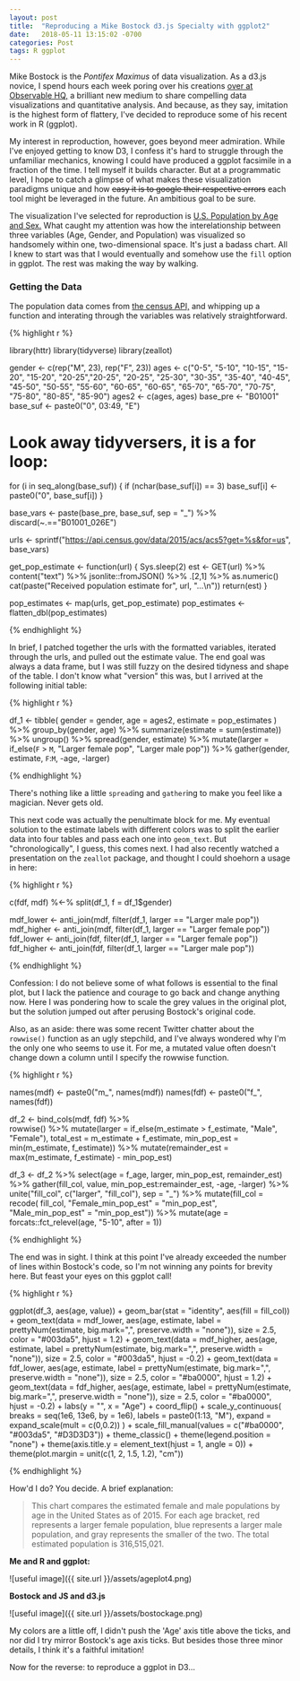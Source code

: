 ```yaml
---
layout: post
title:  "Reproducing a Mike Bostock d3.js Specialty with ggplot2"
date:   2018-05-11 13:15:02 -0700
categories: Post
tags: R ggplot
---
```


Mike Bostock is the *Pontifex Maximus* of data visualization. As a d3.js novice, I spend hours each week poring over his creations
[over at Observable HQ,](https://beta.observablehq.com/) a brilliant new medium to share compelling data visualizations and 
quantitative analysis. And because, as they say, imitation is the highest form of flattery, I've decided to reproduce some of his
recent work in R (ggplot).

My interest in reproduction, however, goes beyond meer admiration. While I've enjoyed getting to know D3, I confess 
it's hard to struggle through the unfamiliar mechanics, knowing I could have produced a ggplot facsimile in a 
fraction of the time. I tell myself it builds character. But at a programmatic level, I hope to catch a glimpse of what makes
these visualization paradigms unique and how ~~easy it is to google their respective errors~~ each tool might be leveraged
in the future. An ambitious goal to be sure.

<!--more-->

The visualization I've selected for reproduction is [U.S. Population by Age and Sex.](https://beta.observablehq.com/@mbostock/u-s-population-by-age-and-sex/3)
What caught my attention was how the interelationship between three variables (Age, Gender, and Population) was visualized so
handsomely within one, two-dimensional space. It's just a badass chart. All I knew to start was that
I would eventually and somehow use the `fill` option in ggplot. The rest was making the way by walking.

### Getting the Data

The population data comes from [the census API,](https://api.census.gov) and whipping up a function and interating through the variables was relatively 
straightforward.

{% highlight r %}

library(httr)
library(tidyverse)
library(zeallot)

gender <- c(rep("M", 23), rep("F", 23))
ages <- c("0-5", "5-10", "10-15", "15-20", "15-20", "20-25","20-25", "20-25", "25-30", "30-35",
          "35-40", "40-45", "45-50", "50-55", "55-60", "60-65", "60-65", "65-70", "65-70", "70-75",
          "75-80", "80-85", "85-90")
ages2 <- c(ages, ages)
base_pre <- "B01001"
base_suf <- paste0("0", 03:49, "E")

# Look away tidyversers, it is a for loop:

for (i in seq_along(base_suf)) {
  if (nchar(base_suf[i]) == 3) base_suf[i] <- paste0("0", base_suf[i])
}

base_vars <- paste(base_pre, base_suf, sep = "_") %>% discard(~.=="B01001_026E")

urls <- sprintf("https://api.census.gov/data/2015/acs/acs5?get=%s&for=us", base_vars)

get_pop_estimate <- function(url) {
  Sys.sleep(2)
  est <- GET(url) %>%
    content("text") %>% 
    jsonlite::fromJSON() %>% 
    .[2,1] %>% 
    as.numeric()
  cat(paste("Received population estimate for", url, "...\n"))
  return(est)
}

pop_estimates <- map(urls, get_pop_estimate)
pop_estimates <- flatten_dbl(pop_estimates)

{% endhighlight %}

In brief, I patched together the urls with the formatted variables, iterated through the urls, and pulled 
out the estimate value. The end goal was always a data frame, but I was still fuzzy on the desired tidyness and shape 
of the table. I don't know what "version" this was, but I arrived at the following initial table:

{% highlight r %}

df_1 <- tibble(
  gender = gender,
  age = ages2,
  estimate = pop_estimates
) %>% 
  group_by(gender, age) %>% 
  summarize(estimate = sum(estimate)) %>% 
  ungroup() %>% 
  spread(gender, estimate) %>% 
  mutate(larger = if_else(`F` > `M`, "Larger female pop", "Larger male pop")) %>% 
  gather(gender, estimate, `F`:`M`, -age, -larger)

{% endhighlight %}

There's nothing like a little `spread`ing and `gather`ing to make you feel like a magician. Never gets old.

This next code was actually the penultimate block for me. My eventual solution to the estimate labels with different colors was to split the
earlier data into four tables and pass each one into `geom_text`. But "chronologically", I guess, this comes next.
I had also recently watched a presentation on the `zeallot` package, and thought I could shoehorn a usage in here:

{% highlight r %}

c(fdf, mdf) %<-% split(df_1, f = df_1$gender)

mdf_lower <- anti_join(mdf, filter(df_1, larger == "Larger male pop"))
mdf_higher <- anti_join(mdf, filter(df_1, larger == "Larger female pop"))
fdf_lower <- anti_join(fdf, filter(df_1, larger == "Larger female pop"))
fdf_higher <- anti_join(fdf, filter(df_1, larger == "Larger male pop"))

{% endhighlight %}

Confession: I do not believe some of what follows is essential to the final plot, but I lack the patience and courage
to go back and change anything now. Here I was pondering how to scale the grey values in the original plot, but the solution
jumped out after perusing Bostock's original code.

Also, as an aside: there was some recent Twitter chatter about the `rowwise()` function as an ugly stepchild, and I've always wondered why I'm the only one who seems to use it. For me, a mutated value often doesn't change down a column until I specify the rowwise function.

{% highlight r %}

names(mdf) <- paste0("m_", names(mdf))
names(fdf) <- paste0("f_", names(fdf))

df_2 <- bind_cols(mdf, fdf) %>%  
  rowwise() %>% 
  mutate(larger = if_else(m_estimate > f_estimate, "Male", "Female"),
         total_est = m_estimate + f_estimate,
         min_pop_est = min(m_estimate, f_estimate)) %>% 
  mutate(remainder_est = max(m_estimate, f_estimate) - min_pop_est) 

df_3 <- df_2 %>% 
  select(age = f_age, larger, min_pop_est, remainder_est) %>% 
  gather(fill_col, value, min_pop_est:remainder_est, -age, -larger) %>% 
  unite("fill_col", c("larger", "fill_col"), sep = "_") %>% 
  mutate(fill_col = recode(
    fill_col,
    "Female_min_pop_est" = "min_pop_est",
    "Male_min_pop_est" = "min_pop_est")) %>% 
  mutate(age = forcats::fct_relevel(age, "5-10", after = 1)) 
  
 {% endhighlight %}
 
 The end was in sight. I think at this point I've already exceeded the number of lines within Bostock's code, so I'm not
 winning any points for brevity here. But feast your eyes on this ggplot call!
 
 {% highlight r %}
 
 ggplot(df_3, aes(age, value)) +
  geom_bar(stat = "identity", aes(fill = fill_col)) +
  geom_text(data = mdf_lower, aes(age, estimate, label = prettyNum(estimate, big.mark=",", preserve.width = "none")), size = 2.5, color = "#003da5", hjust = 1.2) +
  geom_text(data = mdf_higher, aes(age, estimate, label = prettyNum(estimate, big.mark=",", preserve.width = "none")), size = 2.5, color = "#003da5", hjust = -0.2) +
  geom_text(data = fdf_lower, aes(age, estimate, label = prettyNum(estimate, big.mark=",", preserve.width = "none")), size = 2.5, color = "#ba0000", hjust = 1.2) +
  geom_text(data = fdf_higher, aes(age, estimate, label = prettyNum(estimate, big.mark=",", preserve.width = "none")), size = 2.5, color = "#ba0000", hjust = -0.2) +
  labs(y = "",
       x = "Age") +
  coord_flip() +
  scale_y_continuous(
    breaks = seq(1e6, 13e6, by = 1e6),
    labels = paste0(1:13, "M"),
    expand = expand_scale(mult = c(0,0.2))
  ) +
  scale_fill_manual(values = c("#ba0000", "#003da5", "#D3D3D3")) +
  theme_classic() +
  theme(legend.position = "none") +
  theme(axis.title.y = element_text(hjust = 1, angle = 0)) +
  theme(plot.margin = unit(c(1, 2, 1.5, 1.2), "cm"))
  
 {% endhighlight %}
 
 How'd I do? You decide. A brief explanation: 
 
 > This chart compares the estimated female and male populations by age in the United States as of 2015. For each age bracket, red represents a larger female population, blue represents a larger male population, and gray represents the smaller of the two. The total estimated population is 316,515,021.
 
 **Me and R and ggplot:**
 
 ![useful image]({{ site.url }}/assets/ageplot4.png)
 
 **Bostock and JS and d3.js**
 
 ![useful image]({{ site.url }}/assets/bostockage.png)
 
 My colors are a little off, I didn't push the 'Age' axis title above the ticks, and nor did I try mirror Bostock's age axis ticks. But besides those three minor details, I think it's a faithful imitation! 
 
 Now for the reverse: to reproduce a ggplot in D3...




